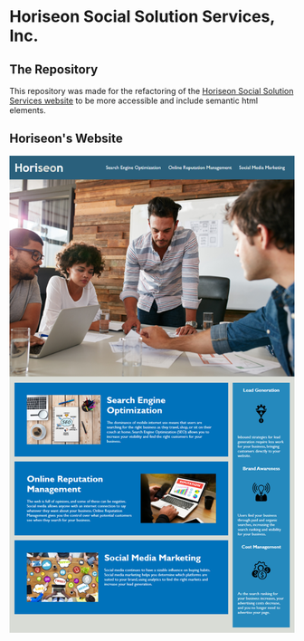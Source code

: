 # Horiseon Social Solution Services, Inc.
## The Repository
This repository was made for the refactoring of the [Horiseon Social Solution Services website]() to be more accessible and include semantic html elements.
## Horiseon's Website
![Horiseon Website](./assets/images/01-html-css-git-homework-demo.png)

